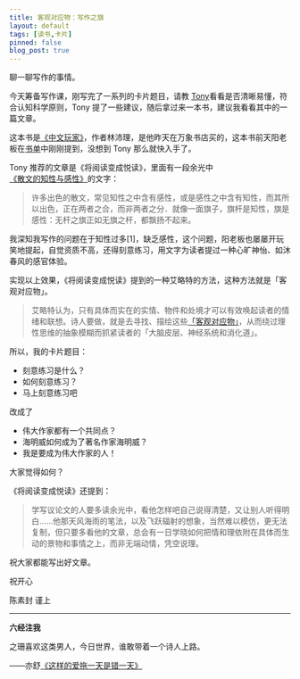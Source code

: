 ```yaml
---
title: 客观对应物：写作之旗
layout: default
tags: [读书,卡片]
pinned: false
blog_post: true
---
```




聊一聊写作的事情。

今天筹备写作课，刚写完了一系列的卡片题目，请教 [Tony](http://www.tonyyet.com/)看看是否清晰易懂，符合认知科学原则，Tony 提了一些建议，随后拿过来一本书，建议我看看其中的一篇文章。

这本书是[《中文玩家》](http://book.douban.com/subject/26281361/)，作者林沛理，是他昨天在万象书店买的，这本书前天阳老板在[书单](http://www.douban.com/doulist/43871208/)中刚刚提到，没想到 Tony 那么就快入手了。

Tony 推荐的文章是《将阅读变成悦读》，里面有一段余光中[《散文的知性与感性》](http://www.xici.net/d108373684.htm)的文字：

>许多出色的散文，常见知性之中含有感性，或是感性之中含有知性，而其所以出色，正在两者之合，而非两者之分．就像一面旗子，旗杆是知性，旗是感性：无杆之旗正如无旗之杆，都飘扬不起来。

我深知我写作的问题在于知性过多[1]，缺乏感性，这个问题，阳老板也屡屡开玩笑地提起，自觉资质不高，还得刻意练习，用文字为读者提过一种心旷神怡、如沐春风的感官体验。

实现以上效果，《将阅读变成悦读》提到的一种艾略特的方法，这种方法就是「客观对应物」。

>艾略特认为，只有具体而实在的实情、物件和处境才可以有效唤起读者的情绪和联想。诗人要做，就是去寻找、描绘这些[「客观对应物」](http://xuewen.cnki.net/R2006063160000226.html)，从而绕过理性思维的抽象模糊而抓紧读者的「大脑皮层、神经系统和消化道」。

所以，我的卡片题目：

- 刻意练习是什么？
- 如何刻意练习？
- 马上刻意练习吧

改成了

- 伟大作家都有一个共同点？
- 海明威如何成为了著名作家海明威？
- 我是要成为伟大作家的人！

大家觉得如何？

《将阅读变成悦读》还提到：

>学写议论文的人要多读余光中，看他怎样吧自己说得清楚，又让别人听得明白……他那天风海雨的笔法，以及飞跃辐射的想象，当然难以模仿，更无法复制，但只要多看他的文章，总会有一日学晓如何把情和理依附在具体而生动的景物和事情之上，而非无端动情，凭空说理。

祝大家都能写出好文章。

祝开心

陈素封 谨上

----

**六经注我**

之珊喜欢这类男人，今日世界，谁敢带着一个诗人上路。

——亦舒[《这样的爱拖一天是错一天》](http://book.douban.com/subject/1322320/)


